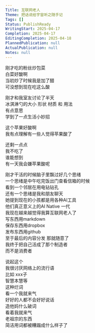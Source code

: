 ```yaml
---      
Title: 互联网老人      
Theme: 把话说给宇宙听之随手记      
Tags: []      
Status: PublishReady      
WritingStart: 2025-04-17      
Completion: 2025-04-17      
EditingCompletion: 2025-04-18      
PlannedPublication: null      
ActualPublication: null      
Notes: null      
---      
```

      
刚才吃的粉丝炒包菜      
白菜好酸啊      
当初炒了时候我是加了醋      
可没想到现在吃这么酸      
      
刚才和我室友讨论了半天      
冰淇淋勺的大小 形状 材质 和 用法      
有点意思      
学到了一点生活小妙招      
      
这个苹果好酸啊      
我有点理解有一些人觉得苹果酸了      
      
还剩一点点      
我不吃了      
谁能想到       
有一天我会嫌苹果酸呢      
      
刚才干活的时候脑子里飘过好几个思绪      
一个思绪是中午吃完饭出门查看信箱的时候      
看到一个邻居在用电钻钻孔      
还有一个思绪是我和朋友聊天      
她提到现在的小孩都是用各种AI工具      
他们真正意义上的AI Native 一代      
我现在越来越觉得我算互联网老人了      
写东西用markdown      
保存东西用dropbox      
发布东西用github      
至于最后的内容分发 那就随意了      
我终于把自己活成了那个制造者      
而不是消费者      
      
说起这个      
我很讨厌网络上的流行语      
比如 xxx子      
智慧本慧等      
这种烂词      
看一个我就来气      
好好的人都不会好好说话      
造他妈什么破词      
看着我就来气      
老祖宗的东西      
简洁用词都被糟蹋成什么样子了      
      